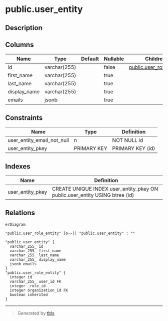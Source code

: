 # public.user_entity

## Description

## Columns

| Name         | Type         | Default | Nullable | Children                                              | Parents | Comment |
| ------------ | ------------ | ------- | -------- | ----------------------------------------------------- | ------- | ------- |
| id           | varchar(255) |         | false    | [public.user_role_entity](public.user_role_entity.md) |         |         |
| first_name   | varchar(255) |         | true     |                                                       |         |         |
| last_name    | varchar(255) |         | true     |                                                       |         |         |
| display_name | varchar(255) |         | true     |                                                       |         |         |
| emails       | jsonb        |         | true     |                                                       |         |         |

## Constraints

| Name                       | Type        | Definition       |
| -------------------------- | ----------- | ---------------- |
| user_entity_email_not_null | n           | NOT NULL id      |
| user_entity_pkey           | PRIMARY KEY | PRIMARY KEY (id) |

## Indexes

| Name             | Definition                                                                  |
| ---------------- | --------------------------------------------------------------------------- |
| user_entity_pkey | CREATE UNIQUE INDEX user_entity_pkey ON public.user_entity USING btree (id) |

## Relations

```mermaid
erDiagram

"public.user_role_entity" }o--|| "public.user_entity" : ""

"public.user_entity" {
  varchar_255_ id
  varchar_255_ first_name
  varchar_255_ last_name
  varchar_255_ display_name
  jsonb emails
}
"public.user_role_entity" {
  integer id
  varchar_255_ user_id FK
  integer _role_id
  integer organization_id FK
  boolean inherited
}
```

---

> Generated by [tbls](https://github.com/k1LoW/tbls)
